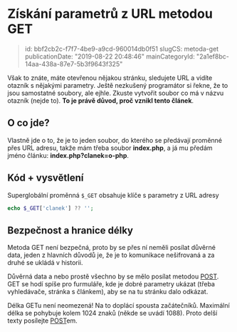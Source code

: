 Získání parametrů z URL metodou GET
================================

> id: bbf2cb2c-f7f7-4be9-a9cd-960014db0f51
> slugCS: metoda-get
> publicationDate: "2019-08-22 20:48:46"
> mainCategoryId: "2a1ef8bc-14aa-438a-87e7-5b3f9643f325"

Však to znáte, máte otevřenou nějakou stránku, sledujete URL a vidíte otazník s nějakými parametry. Ještě nezkušený programátor si řekne, že to jsou samostatné soubory, ale ejhle. Zkuste vytvořit soubor co má v názvu otazník (nejde to). **To je právě důvod, proč vznikl tento článek**.

O co jde?
--------------------------

Vlastně jde o to, že je to jeden soubor, do kterého se předávají proměnné přes URL adresu, takže mám třeba soubor **index.php**, a já mu předám jméno článku: **index.php?clanek=o-php**.

Kód + vysvětlení
--------------------------

Superglobální proměnná `$_GET` obsahuje klíče s parametry z URL adresy

```php
echo $_GET['clanek'] ?? ''; 
```

Bezpečnost a hranice délky
--------------------------

Metoda GET není bezpečná, proto by se přes ní neměli posílat důvěrné data, jeden z hlavních důvodů je, že je to komunikace nešifrovaná a za druhé se ukládá v historii.

Důvěrná data a nebo prostě všechno by se mělo posílat metodou <a href="/metoda-post">POST</a>. GET se hodí spíše pro furmuláře, kde je dobré parametry ukázat (třeba vyhledávače, stránka s článkem), aby se na tu stránku dalo odkázat.

Délka GETu není neomezená! Na to doplácí spousta začátečníků. Maximální délka se pohybuje kolem 1024 znaků (někde se uvádí 1088). Proto delší texty posílejte <a href="/metoda-post">POST</a>em.
